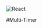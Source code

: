 ![React](https://img.shields.io/badge/react-%2320232a.svg?style=for-the-badge&logo=react&logoColor=%2361DAFB)

#Multi-Timer


